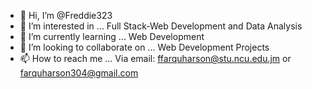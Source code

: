 - 👋 Hi, I’m @Freddie323
- 👀 I’m interested in ... Full Stack-Web Development and Data Analysis
- 🌱 I’m currently learning ... Web Development
- 💞️ I’m looking to collaborate on ... Web Development Projects
- 📫 How to reach me ... Via email: ffarquharson@stu.ncu.edu.jm or farquharson304@gmail.com

<!---
Freddie323/Freddie323 is a ✨ special ✨ repository because its `README.md` (this file) appears on your GitHub profile.
You can click the Preview link to take a look at your changes.
--->

